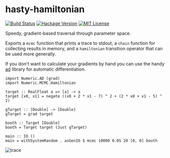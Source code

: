 # hasty-hamiltonian

[![Build Status](https://secure.travis-ci.org/jtobin/hasty-hamiltonian.png)](http://travis-ci.org/jtobin/hasty-hamiltonian)
[![Hackage Version](https://img.shields.io/hackage/v/hasty-hamiltonian.svg)](http://hackage.haskell.org/package/hasty-hamiltonian)
[![MIT License](https://img.shields.io/badge/license-MIT-blue.svg)](https://github.com/jtobin/hasty-hamiltonian/blob/master/LICENSE)


Speedy, gradient-based traversal through parameter space.

Exports a `mcmc` function that prints a trace to stdout, a `chain` function for
collecting results in memory, and a `hamiltonian` transition operator that can
be used more generally.

If you don't want to calculate your gradients by hand you can use the handy
[ad](https://hackage.haskell.org/package/ad) library for automatic
differentiation.

    import Numeric.AD (grad)
    import Numeric.MCMC.Hamiltonian

    target :: RealFloat a => [a] -> a
    target [x0, x1] = negate ((x0 + 2 * x1 - 7) ^ 2 + (2 * x0 + x1 - 5) ^ 2)

    gTarget :: [Double] -> [Double]
    gTarget = grad target

    booth :: Target [Double]
    booth = Target target (Just gTarget)

    main :: IO ()
    main = withSystemRandom . asGenIO $ mcmc 10000 0.05 20 [0, 0] booth

![trace](https://dl.dropboxusercontent.com/spa/u0s6617yxinm2ca/h6ty39dl.png)

